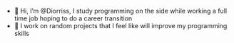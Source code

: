 - 👋 Hi, I’m @Diorriss, I study programming on the side while working a full time job hoping to do a career transition
- 💞️ I work on random projects that I feel like will improve my programming skills

<!---
Diorriss/Diorriss is a ✨ special ✨ repository because its `README.md` (this file) appears on your GitHub profile.
You can click the Preview link to take a look at your changes.
--->
